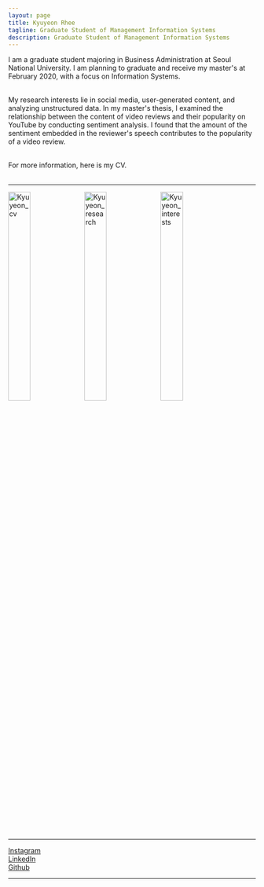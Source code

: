 ```yaml
---
layout: page
title: Kyuyeon Rhee
tagline: Graduate Student of Management Information Systems
description: Graduate Student of Management Information Systems
---
```


I am a graduate student majoring in Business Administration at Seoul National University. I am planning to graduate and receive my master's at February 2020, with a focus on Information Systems.<br><br>


My research interests lie in social media, user-generated content, and analyzing unstructured data. In my master's thesis, I examined the relationship between the content of video reviews and their popularity on YouTube by conducting sentiment analysis. I found that the amount of the sentiment embedded in the reviewer's speech contributes to the popularity of a video review.<br><br>

For more information, here is my CV.<br><br>

----

<a href="https://kyuyeonrhee.github.io/kyrhee/pages/project_site.html"><img src="https://i.imgur.com/TEB3roO.png" width="30%" height="33%" title="Kyuyeon_cv" /></a>
<a href="https://kyuyeonrhee.github.io/kyrhee/pages/project_site.html"><img src="https://i.imgur.com/lgUJtb4.png" width="30%" height="33%" title="Kyuyeon_research" /></a>
<a href="https://kyuyeonrhee.github.io/kyrhee/pages/project_site.html"><img src="https://i.imgur.com/dUkwvmh.png" width="30%" height="33%" title="Kyuyeon_interests" /></a><br><br>



----


[Instagram](https://www.instagram.com/kkyyeeeeee/)<br>
[LinkedIn](https://www.linkedin.com/in/kyuyeon-rhee-69a22b133/?originalSubdomain=kr)<br>
[Github](https://github.com/kyuyeonrhee)<br>


----
